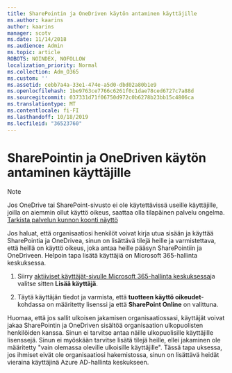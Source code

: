 ```yaml
---
title: SharePointin ja OneDriven käytön antaminen käyttäjille
ms.author: kaarins
author: kaarins
manager: scotv
ms.date: 11/14/2018
ms.audience: Admin
ms.topic: article
ROBOTS: NOINDEX, NOFOLLOW
localization_priority: Normal
ms.collection: Adm_O365
ms.custom: ''
ms.assetid: cebb7a4a-33e1-474e-a5d0-dbd02a80b1e9
ms.openlocfilehash: 1be9763ce7766c6261f0c1dae78ced6727c7a88d
ms.sourcegitcommit: 037331d71f06750d972c0b6278b23bb15c4806ca
ms.translationtype: MT
ms.contentlocale: fi-FI
ms.lasthandoff: 10/18/2019
ms.locfileid: "36523760"
---
```

# <a name="give-users-access-to-sharepoint-and-onedrive"></a>SharePointin ja OneDriven käytön antaminen käyttäjille

> [!NOTE]
> Jos OneDrive tai SharePoint-sivusto ei ole käytettävissä useille käyttäjille, joilla on aiemmin ollut käyttö oikeus, saattaa olla tilapäinen palvelu ongelma. [Tarkista palvelun kunnon koonti näyttö](https://portal.office.com/adminportal/home#/servicehealth)
  
Jos haluat, että organisaatiosi henkilöt voivat kirja utua sisään ja käyttää SharePointia ja OneDrivea, sinun on lisättävä tilejä heille ja varmistettava, että heillä on käyttö oikeus, joka antaa heille pääsyn SharePointiin ja OneDriveen. Helpoin tapa lisätä käyttäjiä on Microsoft 365-hallinta keskuksessa.
  
1. Siirry [aktiiviset käyttäjät-sivulle Microsoft 365-hallinta keskuksessa](https://portal.office.com/adminportal/home#/users)ja valitse sitten **Lisää käyttäjä**.
    
2. Täytä käyttäjän tiedot ja varmista, että **tuotteen käyttö oikeudet**-kohdassa on määritetty lisenssi ja että **SharePoint Online** on valittuna. 
    
Huomaa, että jos sallit ulkoisen jakamisen organisaatiossasi, käyttäjät voivat jakaa SharePointin ja OneDriven sisältöä organisaation ulkopuolisten henkilöiden kanssa. Sinun ei tarvitse antaa näille ulkopuolisille käyttäjille lisenssejä. Sinun ei myöskään tarvitse lisätä tilejä heille, ellei jakaminen ole määritetty "vain olemassa oleville ulkoisille käyttäjille". Tässä tapa uksessa, jos ihmiset eivät ole organisaatiosi hakemistossa, sinun on lisättävä heidät vieraina käyttäjinä Azure AD-hallinta keskukseen.
  

